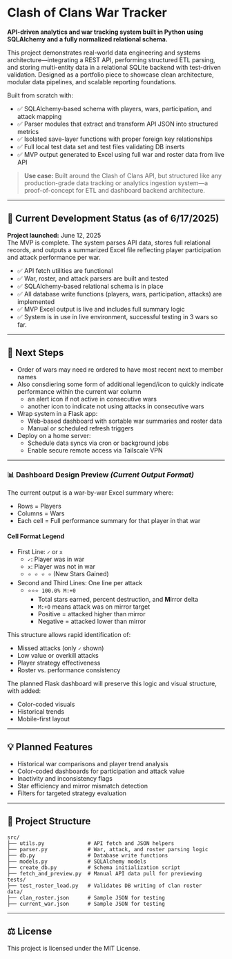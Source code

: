 # Clash of Clans War Tracker

**API-driven analytics and war tracking system built in Python using SQLAlchemy and a fully normalized relational schema.**

This project demonstrates real-world data engineering and systems architecture—integrating a REST API, performing structured ETL parsing, and storing multi-entity data in a relational SQLite backend with test-driven validation. Designed as a portfolio piece to showcase clean architecture, modular data pipelines, and scalable reporting foundations.

Built from scratch with:

- ✅ SQLAlchemy-based schema with players, wars, participation, and attack mapping  
- ✅ Parser modules that extract and transform API JSON into structured metrics  
- ✅ Isolated save-layer functions with proper foreign key relationships  
- ✅ Full local test data set and test files validating DB inserts  
- ✅ MVP output generated to Excel using full war and roster data from live API

> **Use case:** Built around the Clash of Clans API, but structured like any production-grade data tracking or analytics ingestion system—a proof-of-concept for ETL and dashboard backend architecture.

---

## 🔧 Current Development Status (as of 6/17/2025)

**Project launched:** June 12, 2025  
The MVP is complete. The system parses API data, stores full relational records, and outputs a summarized Excel file reflecting player participation and attack performance per war.

- ✅ API fetch utilities are functional  
- ✅ War, roster, and attack parsers are built and tested  
- ✅ SQLAlchemy-based relational schema is in place  
- ✅ All database write functions (players, wars, participation, attacks) are implemented  
- ✅ MVP Excel output is live and includes full summary logic  
- ✅ System is in use in live environment, successful testing in 3 wars so far. 

---

## 🧩 Next Steps

- Order of wars may need re ordered to have most recent next to member names
- Also consdiering some form of additional legend/icon to quickly indicate performance within the current war column
  - an alert icon if not active in consecutive wars
  - another icon to indicate not using attacks in consecutive wars
- Wrap system in a Flask app:
  - Web-based dashboard with sortable war summaries and roster data
  - Manual or scheduled refresh triggers
- Deploy on a home server:
  - Schedule data syncs via cron or background jobs
  - Enable secure remote access via Tailscale VPN

---

### 📊 Dashboard Design Preview *(Current Output Format)*

The current output is a war-by-war Excel summary where:

- Rows = Players  
- Columns = Wars  
- Each cell = Full performance summary for that player in that war

#### Cell Format Legend

- First Line: `✓` or `x`  
  - `✓`: Player was in war  
  - `x`: Player was not in war  
  - `⭐ ⭐ ⭐ ⭐` (New Stars Gained)  
- Second and Third Lines: One line per attack  
  - `⭐⭐⭐ 100.0% M:+0`  
    - Total stars earned, percent destruction, and **M**irror delta  
    - `M:+0` means attack was on mirror target  
    - Positive = attacked higher than mirror  
    - Negative = attacked lower than mirror  

This structure allows rapid identification of:
- Missed attacks (only `✓` shown)
- Low value or overkill attacks
- Player strategy effectiveness
- Roster vs. performance consistency

The planned Flask dashboard will preserve this logic and visual structure, with added:
- Color-coded visuals
- Historical trends
- Mobile-first layout

---

## 💡 Planned Features

- Historical war comparisons and player trend analysis  
- Color-coded dashboards for participation and attack value  
- Inactivity and inconsistency flags  
- Star efficiency and mirror mismatch detection  
- Filters for targeted strategy evaluation

---

## 📁 Project Structure

```
src/
├── utils.py              # API fetch and JSON helpers
├── parser.py             # War, attack, and roster parsing logic
├── db.py                 # Database write functions
├── models.py             # SQLAlchemy models
├── create_db.py          # Schema initialization script
├── fetch_and_preview.py  # Manual API data pull for previewing
tests/
├── test_roster_load.py   # Validates DB writing of clan roster
data/
├── clan_roster.json      # Sample JSON for testing
├── current_war.json      # Sample JSON for testing
```

---

## ⚖️ License

This project is licensed under the MIT License.